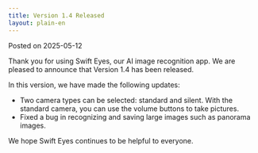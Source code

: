 ```yaml
---
title: Version 1.4 Released
layout: plain-en
---
```

Posted on 2025-05-12

Thank you for using Swift Eyes, our AI image recognition app. We are pleased to announce that Version 1.4 has been released.

In this version, we have made the following updates:

- Two camera types can be selected: standard and silent. With the standard camera, you can use the volume buttons to take pictures.
- Fixed a bug in recognizing and saving large images such as panorama images.

We hope Swift Eyes continues to be helpful to everyone.
